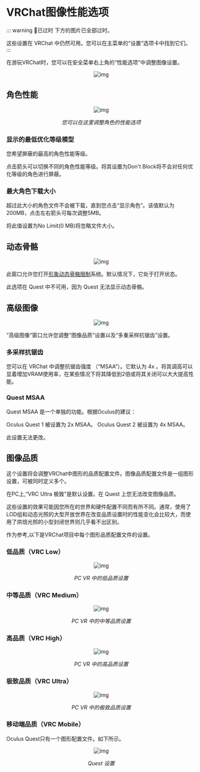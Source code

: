 # VRChat图像性能选项

::: warning 🚧已过时
下方的图片已全部过时。

这些设置在 VRChat 中仍然可用。您可以在主菜单的“设置”选项卡中找到它们。
:::

在游玩VRChat时，您可以在安全菜单右上角的“性能选项”中调整图像设置。

<center>

![img](/docs.vrchat.com/images/vrchat-configuration-window-1.png)

</center>

## 角色性能

<center>

![img](/docs.vrchat.com/images/vrchat-configuration-window-2.png)

*您可以在这里调整角色的性能选项*

</center>

### 显示的最低优化等级模型

您希望屏蔽的最高的角色性能等级。

点击箭头可以切换不同的角色性能等级。将其设置为Don't Block将不会对任何优化等级的角色进行屏蔽。

### 最大角色下载大小

超过此大小的角色文件不会被下载，直到您点击“显示角色”。该值默认为200MB，点击左右箭头可每次调整5MB。

将此值设置为No Limit(0 MB)将忽略文件大小。

## 动态骨骼

<center>

![img](/docs.vrchat.com/images/vrchat-configuration-window-3.png)

</center>

此窗口允许您打开[形象动态骨骼限制](../../SYSTEM/avatar-dynamic-bone-limits.md)系统。默认情况下，它处于打开状态。

此选项在 Quest 中不可用，因为 Quest 无法显示动态骨骼。

## 高级图像

<center>

![img](/docs.vrchat.com/images/vrchat-configuration-window-4.png)

</center>

“高级图像”窗口允许您调整“图像品质”设置以及“多重采样抗锯齿”设置。

### 多采样抗锯齿

您可以在 VRChat 中调整抗锯齿强度 （“MSAA”）。它默认为 4x 。将其调高可以显着增加VRAM使用率，在某些情况下将其降低到2倍或将其关闭可以大大提高性能。

### Quest MSAA

Quest MSAA 是一个单独的功能。根据Oculus的建议：

Oculus Quest 1 被设置为 2x MSAA。
Oculus Quest 2 被设置为 4x MSAA。

此设置无法更改。

## 图像品质

这个设置将会调整VRChat中图形的品质配置文件。图像品质配置文件是一组图形设置，可被同时定义多个。

在PC上,“VRC Ultra 极致”是默认设置。在 Quest 上您无法改变图像品质。

这些设置的效果可能因您所在的世界和硬件配置不同而有所不同。通常，使用了LOD组和动态光照的大型开放世界在改变品质设置时的性能变化会比较大，而使用了烘焙光照的小型封闭世界则几乎看不出区别。

作为参考,以下是VRChat项目中每个图形品质配置文件的设置。

### 低品质（VRC Low）

<center>

![img](/docs.vrchat.com/images/vrchat-configuration-window-5.png)

*PC VR 中的低品质设置*

</center>

### 中等品质（VRC Medium）

<center>

![img](/docs.vrchat.com/images/vrchat-configuration-window-6.png)

*PC VR 中的中等品质设置*

</center>

### 高品质（VRC High）

<center>

![img](/docs.vrchat.com/images/vrchat-configuration-window-7.png)

*PC VR 中的高品质设置*

</center>

### 极致品质（VRC Ultra）

<center>

![img](/docs.vrchat.com/images/vrchat-configuration-window-8.png)

*PC VR 中的极致品质设置*

</center>

### 移动端品质（VRC Mobile）

Oculus Quest只有一个图形配置文件。如下所示。

<center>

![img](/docs.vrchat.com/images/vrchat-configuration-window-9.png)

*Quest 设置*

</center>
